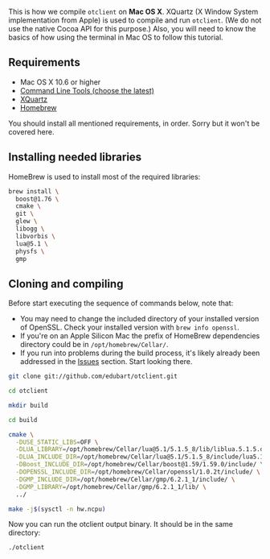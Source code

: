 This is how we compile `otclient` on **Mac OS X**. XQuartz (X Window System implementation from Apple) is used to compile and run `otclient`. (We do not use the native Cocoa API for this purpose.) Also, you will need to know the basics of how using the terminal in Mac OS to follow this tutorial.

## Requirements
* Mac OS X 10.6 or higher
* [Command Line Tools (choose the latest)](https://developer.apple.com/download/all/)
* [XQuartz](http://xquartz.macosforge.org/landing/)
* [Homebrew](http://mxcl.github.com/homebrew/)

You should install all mentioned requirements, in order. Sorry but it won't be covered here.

## Installing needed libraries

HomeBrew is used to install most of the required libraries:

```bash
brew install \
  boost@1.76 \
  cmake \
  git \
  glew \
  libogg \
  libvorbis \
  lua@5.1 \
  physfs \
  gmp
```

## Cloning and compiling

Before start executing the sequence of commands below, note that:
- You may need to change the included directory of your installed version of OpenSSL. Check your installed version with `brew info openssl`. 
- If you're on an Apple Silicon Mac the prefix of HomeBrew dependencies directory could be in `/opt/homebrew/Cellar/`.
- If you run into problems during the build process, it's likely already been addressed in the [Issues](https://github.com/edubart/otclient/issues) section. Start looking there.

```bash
git clone git://github.com/edubart/otclient.git

cd otclient

mkdir build

cd build

cmake \
  -DUSE_STATIC_LIBS=OFF \
  -DLUA_LIBRARY=/opt/homebrew/Cellar/lua@5.1/5.1.5_8/lib/liblua.5.1.5.dylib \
  -DLUA_INCLUDE_DIR=/opt/homebrew/Cellar/lua@5.1/5.1.5_8/include/lua5.1/ \
  -DBoost_INCLUDE_DIR=/opt/homebrew/Cellar/boost@1.59/1.59.0/include/ \
  -DOPENSSL_INCLUDE_DIR=/opt/homebrew/Cellar/openssl/1.0.2t/include/ \
  -DGMP_INCLUDE_DIR=/opt/homebrew/Cellar/gmp/6.2.1_1/include/ \
  -DGMP_LIBRARY=/opt/homebrew/Cellar/gmp/6.2.1_1/lib/ \
  ../

make -j$(sysctl -n hw.ncpu)
```

Now you can run the otclient output binary. It should be in the same directory:

```bash
./otclient
```